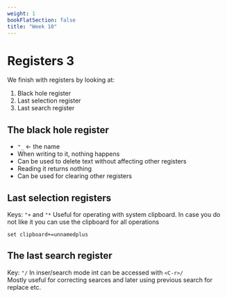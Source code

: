 ```yaml
---
weight: 1
bookFlatSection: false
title: "Week 10"
---
```


# Registers 3
We finish with registers by looking at:
1. Black hole register
2. Last selection register
3. Last search register


## The black hole register
- `"_` <- the name
- When writing to it, nothing happens
- Can be used to delete text without affecting other registers
- Reading it returns nothing
- Can be used for clearing other registers

## Last selection registers
Keys: `"+` and `"*`
Useful for operating with system clipboard.
In case you do not like it you can use the clipboard for all operations
```vim
set clipboard+=unnamedplus
```

## The last search register
Key: `"/`
In inser/search mode int can be accessed with `<C-r>/`  
Mostly useful for correcting searces and later using previous search for replace etc.

